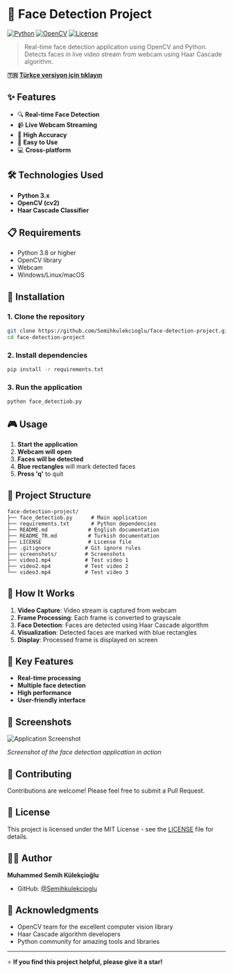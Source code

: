 # 🎯 Face Detection Project

[![Python](https://img.shields.io/badge/Python-3.8+-blue.svg)](https://www.python.org/downloads/)
[![OpenCV](https://img.shields.io/badge/OpenCV-4.8+-green.svg)](https://opencv.org/)
[![License](https://img.shields.io/badge/License-MIT-yellow.svg)](https://opensource.org/licenses/MIT)

> Real-time face detection application using OpenCV and Python. Detects faces in live video stream from webcam using Haar Cascade algorithm.

**🇹🇷 [Türkçe versiyon için tıklayın](README_TR.md)**

## ✨ Features

- 🔍 **Real-time Face Detection**
- 📹 **Live Webcam Streaming**
- 🎯 **High Accuracy**
- 🚀 **Easy to Use**
- 💻 **Cross-platform**

## 🛠️ Technologies Used

- **Python 3.x**
- **OpenCV (cv2)**
- **Haar Cascade Classifier**

## 📋 Requirements

- Python 3.8 or higher
- OpenCV library
- Webcam
- Windows/Linux/macOS

## 🚀 Installation

### 1. Clone the repository
```bash
git clone https://github.com/Semihkulekcioglu/face-detection-project.git
cd face-detection-project
```

### 2. Install dependencies
```bash
pip install -r requirements.txt
```

### 3. Run the application
```bash
python face_detectiob.py
```

## 🎮 Usage

1. **Start the application**
2. **Webcam will open**
3. **Faces will be detected**
4. **Blue rectangles** will mark detected faces
5. **Press 'q'** to quit

## 📁 Project Structure

```
face-detection-project/
├── face_detectiob.py      # Main application
├── requirements.txt       # Python dependencies
├── README.md             # English documentation
├── README_TR.md          # Turkish documentation
├── LICENSE               # License file
├── .gitignore           # Git ignore rules
├── screenshots/         # Screenshots
├── video1.mp4           # Test video 1
├── video2.mp4           # Test video 2
└── video3.mp4           # Test video 3
```

## 🔧 How It Works

1. **Video Capture**: Video stream is captured from webcam
2. **Frame Processing**: Each frame is converted to grayscale
3. **Face Detection**: Faces are detected using Haar Cascade algorithm
4. **Visualization**: Detected faces are marked with blue rectangles
5. **Display**: Processed frame is displayed on screen

## 🎯 Key Features

- **Real-time processing**
- **Multiple face detection**
- **High performance**
- **User-friendly interface**

## 📸 Screenshots

![Application Screenshot](screenshots/app_screenshot.png)

*Screenshot of the face detection application in action*

## 🤝 Contributing

Contributions are welcome! Please feel free to submit a Pull Request.

## 📄 License

This project is licensed under the MIT License - see the [LICENSE](LICENSE) file for details.

## 👨‍💻 Author

**Muhammed Semih Külekçioğlu**

- GitHub: [@Semihkulekcioglu](https://github.com/Semihkulekcioglu)

## 🙏 Acknowledgments

- OpenCV team for the excellent computer vision library
- Haar Cascade algorithm developers
- Python community for amazing tools and libraries

---

⭐ **If you find this project helpful, please give it a star!**
